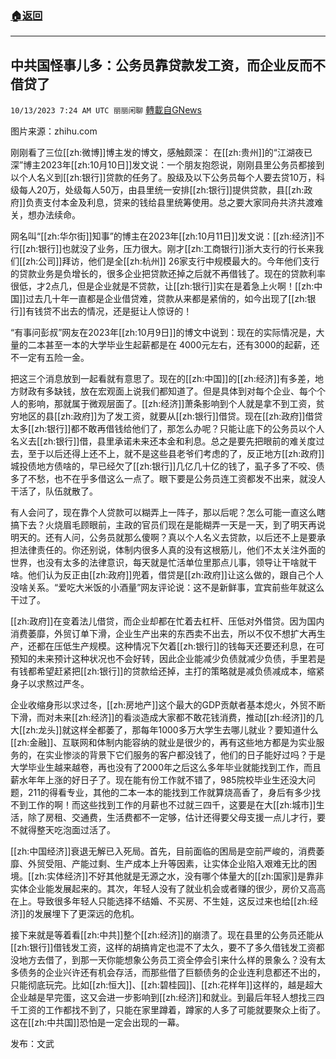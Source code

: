 ###  [:house:返回](README.md)
---


## 中共国怪事儿多：公务员靠贷款发工资，而企业反而不借贷了
`10/13/2023 7:24 AM UTC 丽丽闲聊` [轉載自GNews](https://gnews.org/articles/1827728)

图片来源：zhihu.com

刚刚看了三位[[zh:微博]]博主发的博文，感触颇深：
在[[zh:贵州]]的“江湖夜已深”博主2023年[[zh:10月10日]]发文说：一个朋友抱怨说，刚刚县里公务员都接到以个人名义到[[zh:银行]]贷款的任务了。股级及以下公务员每个人要去贷10万，科级每人20万，处级每人50万，由县里统一安排[[zh:银行]]提供贷款，县[[zh:政府]]负责支付本金及利息，贷来的钱给县里统筹使用。总之要大家同舟共济共渡难关，想办法续命。

网名叫“[[zh:华尔街]]知事”的博主在2023年[[zh:10月11日]]发文说：[[zh:经济]]不行[[zh:银行]]也就没了业务，压力很大。刚才[[zh:工商银行]]浙大支行的行长来我们[[zh:公司]]拜访，他们是全[[zh:杭州]] 26家支行中规模最大的。今年他们支行的贷款业务是负增长的，很多企业把贷款还掉之后就不再借钱了。现在的贷款利率很低，才2点几，但是企业就是不贷款，让[[zh:银行]]实在是着急上火啊！[[zh:中国]]过去几十年一直都是企业借贷难，贷款从来都是紧俏的，如今出现了[[zh:银行]]有钱贷不出去的情况，还是挺让人惊讶的！

“有事问彭叔”网友在2023年[[zh:10月9日]]的博文中说到：现在的实际情况是，大量的二本甚至一本的大学毕业生起薪都是在 4000元左右，还有3000的起薪，还不一定有五险一金。

把这三个消息放到一起看就有意思了。现在的[[zh:中国]]的[[zh:经济]]有多差，地方财政有多缺钱，放在宏观面上说我们都知道了。但是具体到对每个企业、每个个人的影响，那就属于微观层面了。[[zh:经济]]萧条影响到个人就是拿不到工资，贫穷地区的县[[zh:政府]]为了发工资，就要从[[zh:银行]]借贷。现在[[zh:政府]]借贷太多[[zh:银行]]都不敢再借钱给他们了，那怎么办呢？只能让底下的公务员以个人名义去[[zh:银行]]借，县里承诺未来还本金和利息。总之是要先把眼前的难关度过去，至于以后还得上还不上，就不是这些县老爷们考虑的了，反正地方[[zh:政府]]城投债地方债啥的，早已经欠了[[zh:银行]]几亿几十亿的钱了，虱子多了不咬、债多了不愁，也不在乎多借这么一点了。眼下要是公务员连工资都发不出来，就没人干活了，队伍就散了。

有人会问了，现在靠个人贷款可以糊弄上一阵子，那以后呢？怎么可能一直这么瞎搞下去？火烧眉毛顾眼前，主政的官员们现在是能糊弄一天是一天，到了明天再说明天的。还有人问，公务员就那么傻啊？真以个人名义去贷款，以后还不上是要承担法律责任的。你还别说，体制内很多人真的没有这根筋儿，他们不太关注外面的世界，也没有太多的法律意识，每天就是忙活单位里那点儿事，领导让干啥就干啥。他们认为反正由[[zh:政府]]兜着，借贷是[[zh:政府]]让这么做的，跟自己个人没啥关系。“爱吃大米饭的小酒量”网友评论说：这不是新鲜事，宜宾前些年就这么干过了。

[[zh:政府]]在变着法儿借贷，而企业却都在忙着去杠杆、压低对外借贷。因为国内消费萎靡，外贸订单下滑，企业生产出来的东西卖不出去，所以不仅不想扩大再生产，还都在压低生产规模。这种情况下欠着[[zh:银行]]的钱每天还要还利息，在可预知的未来预计这种状况也不会好转，因此企业能减少负债就减少负债，手里若是有钱都希望赶紧把[[zh:银行]]的贷款给还掉，主打的策略就是减负债减成本，缩紧身子以求熬过严冬。

企业收缩身形以求过冬，[[zh:房地产]]这个最大的GDP贡献者基本熄火，外贸不断下滑，而对未来[[zh:经济]]的看淡造成大家都不敢花钱消费，推动[[zh:经济]]的几大[[zh:龙头]]就这样全都萎了，那每年1000多万大学生去哪儿就业？要知道什么[[zh:金融]]、互联网和体制内能容纳的就业是很少的，再有这些地方都是为实业服务的，在实业惨淡的背景下它们服务的客户都没钱了，他们的日子能好过吗？于是大学毕业生越来越卷，再也没有了2000年之后这么多年毕业就能找到工作，而且薪水年年上涨的好日子了。现在能有份工作就不错了，985院校毕业生还没大问题，211的得看专业，其他的二本一本的能找到工作就算烧高香了，身后有多少找不到工作的啊！而这些找到工作的月薪也不过就三四千，这要是在大[[zh:城市]]生活，除了房租、交通费，生活费都不一定够，估计还得要父母支援一点儿才行，要不就得整天吃泡面过活了。

[[zh:中国经济]]衰退无解已入死局。首先，目前面临的困局是空前严峻的，消费萎靡、外贸受阻、产能过剩、生产成本上升等因素，让实体企业陷入艰难无比的困境。[[zh:实体经济]]不好其他就是无源之水，没有哪个体量大的[[zh:国家]]是靠非实体企业能发展起来的。其次，年轻人没有了就业机会或者赚的很少，房价又高高在上。导致很多年轻人只能选择不结婚、不买房、不生娃，这反过来也给[[zh:经济]]的发展埋下了更深远的危机。

接下来就是等着看[[zh:中共]]整个[[zh:经济]]的崩溃了。现在县里的公务员还能从[[zh:银行]]借钱发工资，这样的胡搞肯定也混不了太久，要不了多久借钱发工资都没地方去借了，到那一天你能想象公务员工资全停会引来什么样的景象么？没有太多债务的企业兴许还有机会存活，而那些借了巨额债务的企业连利息都还不出的，只能彻底玩完。比如[[zh:恒大]]、[[zh:碧桂园]]、[[zh:花样年]]这样的，越是超大企业越是早完蛋，这又会进一步影响到[[zh:经济]]和就业。到最后年轻人想找三四千工资的工作都找不到了，只能在家里蹲着，蹲家的人多了可能就要聚众上街了。这在[[zh:中共国]]恐怕是一定会出现的一幕。

发布：文武

